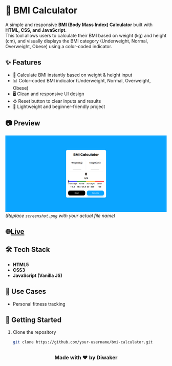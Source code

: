 # 🧮 BMI Calculator  

A simple and responsive **BMI (Body Mass Index) Calculator** built with **HTML, CSS, and JavaScript**.  
This tool allows users to calculate their BMI based on weight (kg) and height (cm), and visually displays the BMI category (Underweight, Normal, Overweight, Obese) using a color-coded indicator.  


## ✨ Features  
- 🔢 Calculate BMI instantly based on weight & height input  
- 📊 Color-coded BMI indicator (Underweight, Normal, Overweight, Obese)  
- 🖥️ Clean and responsive UI design  
- ♻️ Reset button to clear inputs and results  
- 🚀 Lightweight and beginner-friendly project  


## 📷 Preview  
![BMI Calculator Screenshot](assets/userInterface.png)  
*(Replace `screenshot.png` with your actual file name)*  

## 🌐<a href="https://bmi-diwaker.netlify.app/">Live</a>

## 🛠️ Tech Stack  
- **HTML5**  
- **CSS3**  
- **JavaScript (Vanilla JS)**  


## 🎯 Use Cases  
- Personal fitness tracking

## 🚀 Getting Started  

1. Clone the repository  
   ```bash
   git clone https://github.com/your-username/bmi-calculator.git


## 
<div align="center" ><h3>Made with ❤️ by Diwaker</h3></div> 
